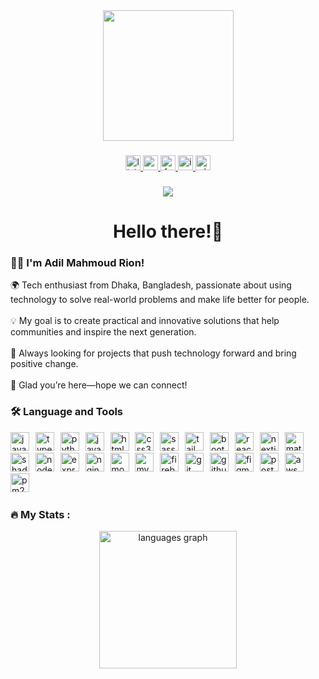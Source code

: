 <div align="center">
  <img height="209" src="https://media.giphy.com/media/Vf3ZKdillTMOOaOho0/giphy.gif" align="center" />
</div>

###

<div align="center">
  <a href="https://www.linkedin.com/in/adilrion/" target="_blank">
    <img src="https://img.shields.io/static/v1?message=LinkedIn&logo=linkedin&label=&color=0077B5&logoColor=white&labelColor=&style=flat" height="24" alt="linkedin logo"  />
  </a>
  <a href="adilmahmoudrion@gmail.com" target="_blank">
    <img src="https://img.shields.io/static/v1?message=Gmail&logo=gmail&label=&color=c71610&logoColor=white&labelColor=&style=flat" height="24" alt="gmail logo"  />
  </a>
  <a href="https://www.facebook.com/adilmahmoud.rion" target="_blank">
    <img src="https://img.shields.io/static/v1?message=Facebook&logo=facebook&label=&color=177F2&logoColor=white&labelColor=&style=flat" height="24" alt="facebook logo"  />
  </a>
  <a href="https://www.instagram.com/adilmahmoudrion/" target="_blank">
    <img src="https://img.shields.io/static/v1?message=Instagram&logo=instagram&label=&color=E4405F&logoColor=white&labelColor=&style=flat" height="24" alt="instagram logo"  />
  </a>
  <img src="https://img.shields.io/static/v1?message=Whatsapp&logo=whatsapp&label=&color=25D366&logoColor=white&labelColor=&style=flat" height="24" alt="whatsapp logo"  />
</div>

###

<div align="center">
  <img src="https://visitor-badge.laobi.icu/badge?page_id=adilrion.adilrion&"  />
</div>

<h1 align="center">Hello there!👋</h1>

<h3 align="left">👩‍💻 I'm Adil Mahmoud Rion!</h3>

<p align="left">
🌍 Tech enthusiast from Dhaka, Bangladesh, passionate about using technology to solve real-world problems and make life better for people.<br><br>
💡 My goal is to create practical and innovative solutions that help communities and inspire the next generation.<br><br>
🚀 Always looking for projects that push technology forward and bring positive change.<br><br>
🤝 Glad you’re here—hope we can connect!
</p>

<h3 align="left">🛠 Language and Tools</h3>

<div align="left">
  <!-- Programming Languages -->
  <img src="https://cdn.jsdelivr.net/gh/devicons/devicon/icons/javascript/javascript-original.svg" height="30" alt="javascript logo" />
  <img width="2" />
  <img src="https://skillicons.dev/icons?i=ts" height="30" alt="typescript logo" />
  <img width="2" />
  <img src="https://skillicons.dev/icons?i=python" height="30" alt="python logo" />
  <img width="2" />
  <img src="https://skillicons.dev/icons?i=java" height="30" alt="java logo" />
  <img width="2" />

  <!-- Front-End -->
  <img src="https://skillicons.dev/icons?i=html" height="30" alt="html5 logo" />
  <img width="2" />
  <img src="https://skillicons.dev/icons?i=css" height="30" alt="css3 logo" />
  <img width="2" />
  <img src="https://skillicons.dev/icons?i=sass" height="30" alt="sass logo" />
  <img width="2" />
  <img src="https://skillicons.dev/icons?i=tailwind" height="30" alt="tailwindcss logo" />
  <img width="2" />
  <img src="https://skillicons.dev/icons?i=bootstrap" height="30" alt="bootstrap logo" />
  <img width="2" />
  <img src="https://skillicons.dev/icons?i=react" height="30" alt="react logo" />
  <img width="2" />
  <img src="https://skillicons.dev/icons?i=nextjs" height="30" alt="nextjs logo" />
  <img width="2" />
  <img src="https://skillicons.dev/icons?i=materialui" height="30" alt="materialui logo" />
  <img width="2" />
  <img src="https://skillicons.dev/icons?i=shadcn" height="30" alt="shadcn logo" />
  <img width="2" />

  <!-- Back-End -->
  <img src="https://skillicons.dev/icons?i=nodejs" height="30" alt="nodejs logo" />
  <img width="2" />
  <img src="https://skillicons.dev/icons?i=express" height="30" alt="express logo" />
  <img width="2" />
  <img src="https://skillicons.dev/icons?i=nginx" height="30" alt="nginx logo" />
  <img width="2" />

  <!-- Database -->
  <img src="https://skillicons.dev/icons?i=mongodb" height="30" alt="mongodb logo" />
  <img width="2" />
  <img src="https://skillicons.dev/icons?i=mysql" height="30" alt="mysql logo" />
  <img width="2" />
  <img src="https://skillicons.dev/icons?i=firebase" height="30" alt="firebase logo" />
  <img width="2" />

  <!-- Tools -->
  <img src="https://skillicons.dev/icons?i=git" height="30" alt="git logo" />
  <img width="2" />
  <img src="https://skillicons.dev/icons?i=github" height="30" alt="github logo" />
  <img width="2" />
  <img src="https://skillicons.dev/icons?i=figma" height="30" alt="figma logo" />
  <img width="2" />
  <img src="https://skillicons.dev/icons?i=postman" height="30" alt="postman logo" />
  <img width="2" />
  <img src="https://skillicons.dev/icons?i=aws" height="30" alt="aws logo" />
  <img width="2" />
  <img src="https://skillicons.dev/icons?i=pm2" height="30" alt="pm2 logo" />
  <img width="2" />
</div>

<h3 align="left">🔥   My Stats :</h3>

<div align="center">
  <img src="https://github-readme-stats.vercel.app/api/top-langs?username=adilrion&locale=en&hide_title=false&layout=compact&card_width=320&langs_count=&theme=github_dark&hide_border=false&order=2" height="220" alt="languages graph" /> <br>
<!--   <img src="https://streak-stats.demolab.com?user=adilrion&locale=en&mode=weekly&theme=github_dark&hide_border=false&border_radius=5&order=3" height="220" alt="streak graph" /> <br>
  <img src="https://github-readme-stats.vercel.app/api?username=adilrion&hide_title=false&hide_rank=false&show_icons=true&include_all_commits=true&count_private=true&disable_animations=false&theme=github_dark&locale=en&hide_border=false&order=1" height="250" alt="stats graph"  /> -->
</div>

<!-- 

// ## 🏆 GitHub Trophies
// !


// ###
-->




